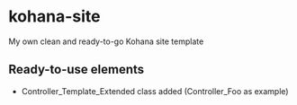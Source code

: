 # kohana-site
My own clean and ready-to-go Kohana site template

## Ready-to-use elements
* Controller_Template_Extended class added (Controller_Foo as example)
